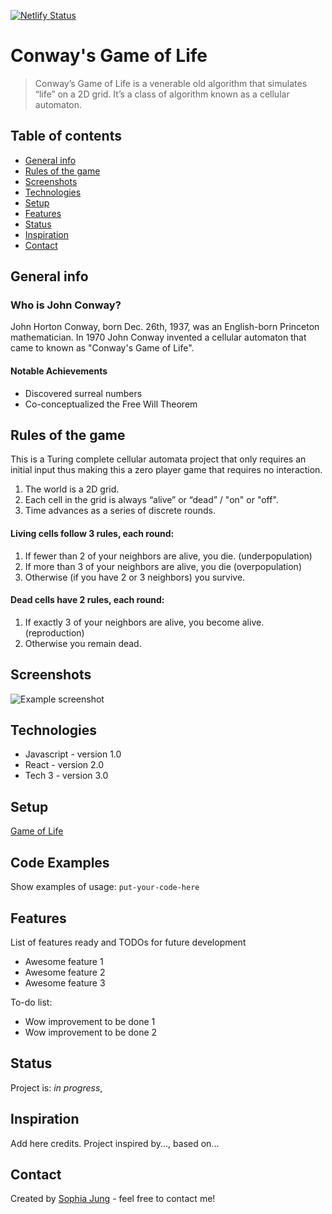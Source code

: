[![Netlify Status](https://api.netlify.com/api/v1/badges/c5068bfe-4057-473e-8caa-e687090af14c/deploy-status)](https://app.netlify.com/sites/elegant-mccarthy-4b9082/deploys)

# Conway's Game of Life
> Conway’s Game of Life is a venerable old algorithm that simulates “life” on a 2D grid. It’s a class of algorithm known as a cellular automaton.

## Table of contents
* [General info](#general-info)
* [Rules of the game](#rulesofthegame)
* [Screenshots](#screenshots)
* [Technologies](#technologies)
* [Setup](#setup)
* [Features](#features)
* [Status](#status)
* [Inspiration](#inspiration)
* [Contact](#contact)

## General info
### Who is John Conway?
John Horton Conway, born Dec. 26th, 1937, was an English-born Princeton mathematician. In 1970 John Conway invented a cellular automaton that came to known as "Conway's Game of Life". 

#### Notable Achievements
* Discovered surreal numbers
* Co-conceptualized the Free Will Theorem

## Rules of the game
This is a Turing complete cellular automata project that only requires an initial input thus making this a zero player game that requires no interaction. 

1. The world is a 2D grid.
2. Each cell in the grid is always “alive” or “dead” / "on" or "off".
3. Time advances as a series of discrete rounds.

#### Living cells follow 3 rules, each round:

1. If fewer than 2 of your neighbors are alive, you die. (underpopulation)
2. If more than 3 of your neighbors are alive, you die (overpopulation)
3. Otherwise (if you have 2 or 3 neighbors) you survive.

#### Dead cells have 2 rules, each round:

1. If exactly 3 of your neighbors are alive, you become alive. (reproduction)
2. Otherwise you remain dead.

## Screenshots
![Example screenshot](./img/screenshot.png)



## Technologies
* Javascript - version 1.0
* React - version 2.0
* Tech 3 - version 3.0

## Setup
[Game of Life](https://elegant-mccarthy-4b9082.netlify.app/)

## Code Examples
Show examples of usage:
`put-your-code-here`

## Features
List of features ready and TODOs for future development
* Awesome feature 1
* Awesome feature 2
* Awesome feature 3

To-do list:
* Wow improvement to be done 1
* Wow improvement to be done 2

## Status
Project is: _in progress_, 
<!-- _finished_, _no longer continue_ and why? -->

## Inspiration
Add here credits. Project inspired by..., based on...

## Contact
Created by [Sophia Jung](@KingSofieJ) - feel free to contact me!